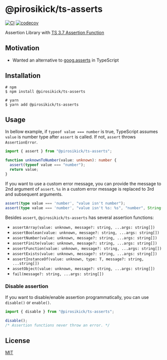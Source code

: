 # @pirosikick/ts-asserts

[![CI](https://github.com/pirosikick/ts-asserts/workflows/CI/badge.svg)](https://github.com/pirosikick/ts-asserts/actions)
[![codecov](https://codecov.io/gh/pirosikick/ts-asserts/branch/master/graph/badge.svg)](https://codecov.io/gh/pirosikick/ts-asserts)

Assertion Library with [TS 3.7 Assertion Function](https://www.typescriptlang.org/docs/handbook/release-notes/typescript-3-7.html#assertion-functions)

## Motivation

- Wanted an alternative to [goog.asserts](https://google.github.io/closure-library/api/goog.asserts.html) in TypeScript

## Installation

```console
# npm
$ npm install @pirosikick/ts-asserts

# yarn
$ yarn add @pirosikick/ts-asserts
```

## Usage

In bellow example, if `typeof value === number` is true, TypeScript assumes `value` is number type after `assert` is called. If not, `assert` throws `AssertionError`.

```ts
import { assert } from "@pirosikick/ts-asserts";

function unknownToNumber(value: unknown): number {
  assert(typeof value === "number");
  return value;
}
```

If you want to use a custom error message, you can provide the message to 2nd argument of `assert`. `%s` in a custom error message is replaced to 3rd and subsequent arguments.

```ts
assert(type value === 'number', "value isn't number");
assert(type value === 'number', "value isn't %s: %s", "number", String(value));
```

Besides `assert`, `@pirosikick/ts-asserts` has several assertion functions:

- `assertArray(value: unknown, message?: string, ...args: string[])`
- `assertBoolean(value: unknown, message?: string, ...args: string[])`
- `assertNumber(value: unknown, message?: string, ...args: string[])`
- `assertFinite(value: unknown, message?: string, ...args: string[])`
- `assertFunction(value: unknown, message?: string, ...args: string[])`
- `assertExists(value: unknown, message?: string, ...args: string[])`
- `assertInstanceOf(value: unknown, type: T, message?: string, ...string[])`
- `assetObject(value: unknown, message?: string, ...args: string[])`
- `fail(message?: string, ...args: string[])`

### Disable assertion

If you want to disable/enable assertion programmatically, you can use `disable()` or `enable()`.

```ts
import { disable } from "@pirosikick/ts-asserts";

disable();
/* Assertion functions never throw an error. */
```

## License

[MIT](./LICENSE)
